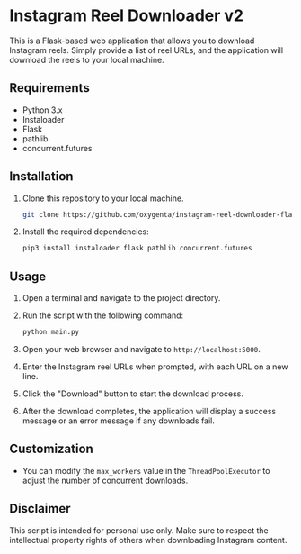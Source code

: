 # Instagram Reel Downloader v2

This is a Flask-based web application that allows you to download Instagram reels. Simply provide a list of reel URLs, and the application will download the reels to your local machine.

## Requirements

- Python 3.x
- Instaloader
- Flask
- pathlib
- concurrent.futures

## Installation

1. Clone this repository to your local machine.

   ```bash
   git clone https://github.com/oxygenta/instagram-reel-downloader-flask.git
   ```

2. Install the required dependencies:

   ```bash
   pip3 install instaloader flask pathlib concurrent.futures
   ```

## Usage

1. Open a terminal and navigate to the project directory.
2. Run the script with the following command:

   ```bash
   python main.py
   ```

3. Open your web browser and navigate to `http://localhost:5000`.
4. Enter the Instagram reel URLs when prompted, with each URL on a new line.
5. Click the "Download" button to start the download process.
6. After the download completes, the application will display a success message or an error message if any downloads fail.

## Customization

- You can modify the `max_workers` value in the `ThreadPoolExecutor` to adjust the number of concurrent downloads.

## Disclaimer

This script is intended for personal use only. Make sure to respect the intellectual property rights of others when downloading Instagram content.

